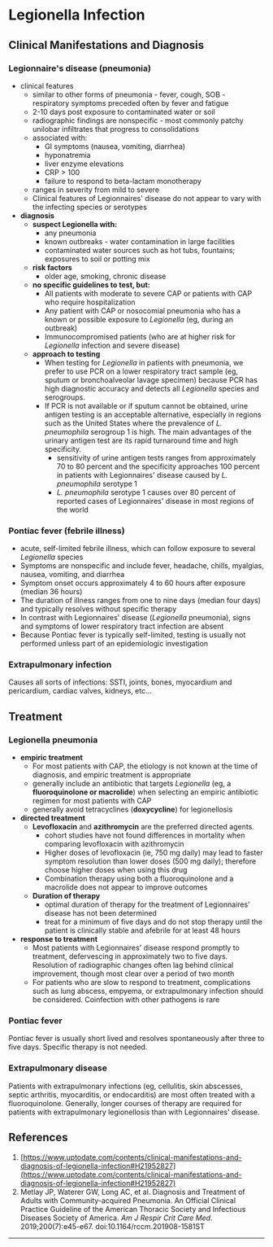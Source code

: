 
Legionella Infection
====================

Clinical Manifestations and Diagnosis
-------------------------------------

### Legionnaire's disease (pneumonia)

*   clinical features
    *   similar to other forms of pneumonia - fever, cough, SOB -  respiratory symptoms preceded often by fever and fatigue
    *   2-10 days post exposure to contaminated water or soil
    *   radiographic findings are nonspecific - most commonly patchy unilobar infiltrates that progress to consolidations
    *   associated with:
        *   GI symptoms (nausea, vomiting, diarrhea)
        *   hyponatremia
        *   liver enzyme elevations
        *   CRP > 100
        *   failure to respond to beta-lactam monotherapy
    *   ranges in severity from mild to severe
    *   Clinical features of Legionnaires' disease do not appear to vary with the infecting species or serotypes
*   **diagnosis**
    *   **suspect Legionella with:**
        *   any pneumonia
        *   known outbreaks - water contamination in large facilities
        *   contaminated water sources such as hot tubs, fountains; exposures to soil or potting mix
    *   **risk factors**
        *   older age, smoking, chronic disease
    *   **no specific guidelines to test, but:**
        *   All patients with moderate to severe CAP or patients with CAP who require hospitalization
        *   Any patient with CAP or nosocomial pneumonia who has a known or possible exposure to _Legionella_ (eg, during an outbreak)
        *   Immunocompromised patients (who are at higher risk for _Legionella_ infection and severe disease)
    *   **approach to testing**
        *   When testing for _Legionella_ in patients with pneumonia, we prefer to use PCR on a lower respiratory tract sample (eg, sputum or bronchoalveolar lavage specimen) because PCR has high diagnostic accuracy and detects all _Legionella_ species and serogroups.
        *   If PCR is not available or if sputum cannot be obtained, urine antigen testing is an acceptable alternative, especially in regions such as the United States where the prevalence of _L. pneumophila_ serogroup 1 is high. The main advantages of the urinary antigen test are its rapid turnaround time and high specificity.
            *   sensitivity of urine antigen tests ranges from approximately 70 to 80 percent and the specificity approaches 100 percent in patients with Legionnaires' disease caused by _L. pneumophila_ serotype 1
            *   _L. pneumophila_ serotype 1 causes over 80 percent of reported cases of Legionnaires' disease in most regions of the world

### Pontiac fever (febrile illness)

*   acute, self-limited febrile illness, which can follow exposure to several _Legionella_ species
*   Symptoms are nonspecific and include fever, headache, chills, myalgias, nausea, vomiting, and diarrhea
*   Symptom onset occurs approximately 4 to 60 hours after exposure (median 36 hours)
*   The duration of illness ranges from one to nine days (median four days) and typically resolves without specific therapy
*   In contrast with Legionnaires' disease (_Legionella_ pneumonia), signs and symptoms of lower respiratory tract infection are absent
*   Because Pontiac fever is typically self-limited, testing is usually not performed unless part of an epidemiologic investigation

### Extrapulmonary infection

Causes all sorts of infections: SSTI, joints, bones, myocardium and pericardium, cardiac valves, kidneys, etc...

Treatment
---------

### Legionella pneumonia

*   **empiric treatment**
    *   For most patients with CAP, the etiology is not known at the time of diagnosis, and empiric treatment is appropriate
    *   generally include an antibiotic that targets _Legionella_ (eg, a **fluoroquinolone or macrolide**) when selecting an empiric antibiotic regimen for most patients with CAP
    *   generally avoid tetracyclines (**doxycycline**) for legionellosis
*   **directed treatment**
    *   **Levofloxacin** and **azithromycin** are the preferred directed agents.  
        *   cohort studies have not found differences in mortality when comparing levofloxacin with azithromycin
        *   Higher doses of levofloxacin (ie, 750 mg daily) may lead to faster symptom resolution than lower doses (500 mg daily); therefore choose higher doses when using this drug
        *   Combination therapy using both a fluoroquinolone and a macrolide does not appear to improve outcomes
    *   **Duration of therapy**
        *   optimal duration of therapy for the treatment of Legionnaires' disease has not been determined
        *   treat for a minimum of five days and do not stop therapy until the patient is clinically stable and afebrile for at least 48 hours
*   **response to treatment**
    *   Most patients with Legionnaires' disease respond promptly to treatment, defervescing in approximately two to five days. Resolution of radiographic changes often lag behind clinical improvement, though most clear over a period of two month
    *   For patients who are slow to respond to treatment, complications such as lung abscess, empyema, or extrapulmonary infection should be considered. Coinfection with other pathogens is rare

### Pontiac fever

Pontiac fever is usually short lived and resolves spontaneously after three to five days. Specific therapy is not needed.

### Extrapulmonary disease

Patients with extrapulmonary infections (eg, cellulitis, skin abscesses, septic arthritis, myocarditis, or endocarditis) are most often treated with a fluoroquinolone. Generally, longer courses of therapy are required for patients with extrapulmonary legionellosis than with Legionnaires' disease.

References
----------

1.  [https://www.uptodate.com/contents/clinical-manifestations-and-diagnosis-of-legionella-infection#H21952827](https://www.uptodate.com/contents/clinical-manifestations-and-diagnosis-of-legionella-infection#H21952827)
2.  Metlay JP, Waterer GW, Long AC, et al. Diagnosis and Treatment of Adults with Community-acquired Pneumonia. An Official Clinical Practice Guideline of the American Thoracic Society and Infectious Diseases Society of America. _Am J Respir Crit Care Med_. 2019;200(7):e45-e67. doi:10.1164/rccm.201908-1581ST

* * *